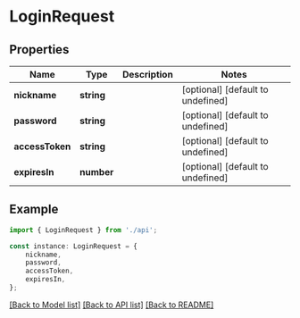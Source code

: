 # LoginRequest


## Properties

Name | Type | Description | Notes
------------ | ------------- | ------------- | -------------
**nickname** | **string** |  | [optional] [default to undefined]
**password** | **string** |  | [optional] [default to undefined]
**accessToken** | **string** |  | [optional] [default to undefined]
**expiresIn** | **number** |  | [optional] [default to undefined]

## Example

```typescript
import { LoginRequest } from './api';

const instance: LoginRequest = {
    nickname,
    password,
    accessToken,
    expiresIn,
};
```

[[Back to Model list]](../README.md#documentation-for-models) [[Back to API list]](../README.md#documentation-for-api-endpoints) [[Back to README]](../README.md)
